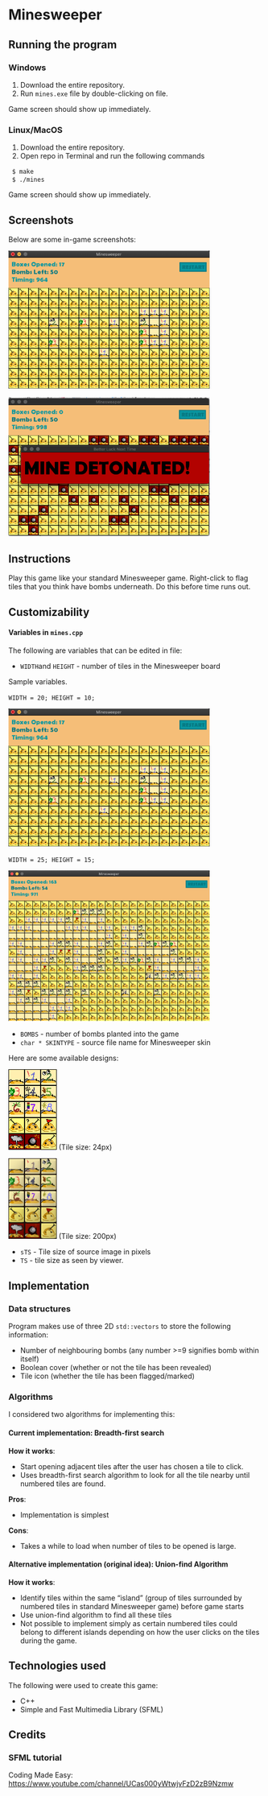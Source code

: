 # Minesweeper


## Running the program

### Windows

  1. Download the entire repository.
  2. Run `mines.exe` file by double-clicking on file.
  
  Game screen should show up immediately.
  
### Linux/MacOS

  1. Download the entire repository.
  2. Open repo in Terminal and run the following commands
```
 $ make
 $ ./mines
```
  
  Game screen should show up immediately.

## Screenshots

Below are some in-game screenshots:

<img src="/screenshots/start.png" width="400px"></img>

<img src="/screenshots/detonate.png" width="400px"></img>

## Instructions

Play this game like your standard Minesweeper game. Right-click to flag tiles that you think have bombs underneath. Do this before time runs out.


## Customizability

#### Variables in `mines.cpp`

The following are variables that can be edited in  file:
 * `WIDTH`and `HEIGHT` - number of tiles in the Minesweeper board 

Sample variables.

`WIDTH = 20; HEIGHT = 10;`

 <img src="/screenshots/start.png" width="400px"></img>
 
`WIDTH = 25; HEIGHT = 15;` 

 <img src="/screenshots/game.png" width="400px"></img>
 
 
 * `BOMBS` - number of bombs planted into the game
 * `char * SKINTYPE` - source file name for Minesweeper skin
 
Here are some available designs:

![alt text](/minesweeper2.bmp) (Tile size: 24px)

<img src="minesweeper.bmp" width="96px"></img> (Tile size: 200px)

 
 * `sTS` - Tile size of source image in pixels
 * `TS` - tile size as seen by viewer.
 




## Implementation

### Data structures
Program makes use of three 2D `std::vectors` to store the following information:
 * Number of neighbouring bombs (any number >=9 signifies bomb within itself) 
 * Boolean cover (whether or not the tile has been revealed)
 * Tile icon (whether the tile has been flagged/marked)

### Algorithms

I considered two algorithms for implementing this:
#### Current implementation: Breadth-first search
  **How it works**:
   * Start opening adjacent tiles after the user has chosen a tile to click.
   * Uses breadth-first search algorithm to look for all the tile nearby until numbered tiles are found.

  **Pros**:
   * Implementation is simplest

  **Cons**:
   * Takes a while to load when number of tiles to be opened is large.

#### Alternative implementation (original idea): Union-find Algorithm
  **How it works**:
   * Identify tiles within the same “island” (group of tiles surrounded by numbered tiles in standard Minesweeper game) before game starts
   * Use union-find algorithm to find all these tiles
   * Not possible to implement simply as certain numbered tiles could belong to different islands depending on how the user clicks on the tiles during the game.
 
## Technologies used
The following were used to create this game: 
 * C++
 * Simple and Fast Multimedia Library (SFML)

## Credits

### SFML tutorial
Coding Made Easy: https://www.youtube.com/channel/UCas000yWtwjvFzD2zB9Nzmw
